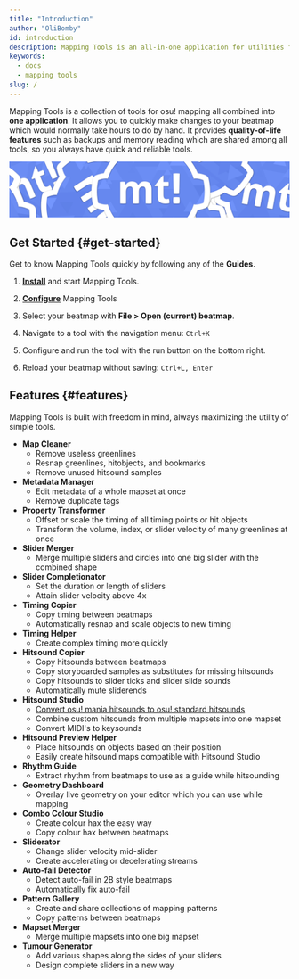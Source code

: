 ```yaml
---
title: "Introduction"
author: "OliBomby"
id: introduction
description: Mapping Tools is an all-in-one application for utilities for mapping in osu!.
keywords:
  - docs
  - mapping tools
slug: /
---
```

Mapping Tools is a collection of tools for osu! mapping all combined into **one application**.
It allows you to quickly make changes to your beatmap which would normally take hours to do by hand.
It provides **quality-of-life features** such as backups and memory reading which are shared among all tools, so you always have quick and reliable tools. 

![Mapping Tools Logo](/img/mt_banner.png)

## Get Started {#get-started}

Get to know Mapping Tools quickly by following any of the **Guides**.


1. [**Install**](02-installation.md) and start Mapping Tools.

2. [**Configure**](02-installation.md#setup) Mapping Tools

3. Select your beatmap with **File > Open (current) beatmap**.

4. Navigate to a tool with the navigation menu: `Ctrl+K`

5. Configure and run the tool with the run button on the bottom right.

6. Reload your beatmap without saving: `Ctrl+L, Enter`

## Features {#features}

Mapping Tools is built with freedom in mind, always maximizing the utility of simple tools.

- **Map Cleaner**
  - Remove useless greenlines
  - Resnap greenlines, hitobjects, and bookmarks
  - Remove unused hitsound samples
- **Metadata Manager**
  - Edit metadata of a whole mapset at once
  - Remove duplicate tags
- **Property Transformer**
  - Offset or scale the timing of all timing points or hit objects
  - Transform the volume, index, or slider velocity of many greenlines at once
- **Slider Merger**
  - Merge multiple sliders and circles into one big slider with the combined shape
- **Slider Completionator**
  - Set the duration or length of sliders
  - Attain slider velocity above 4x
- **Timing Copier**
  - Copy timing between beatmaps
  - Automatically resnap and scale objects to new timing
- **Timing Helper**
  - Create complex timing more quickly
- **Hitsound Copier**
  - Copy hitsounds between beatmaps
  - Copy storyboarded samples as substitutes for missing hitsounds
  - Copy hitsounds to slider ticks and slider slide sounds
  - Automatically mute sliderends
- **Hitsound Studio**
  - [Convert osu! mania hitsounds to osu! standard hitsounds](../04-guides/hs-studio-convert-mania-to-standard.md)
  - Combine custom hitsounds from multiple mapsets into one mapset
  - Convert MIDI's to keysounds
- **Hitsound Preview Helper**
  - Place hitsounds on objects based on their position
  - Easily create hitsound maps compatible with Hitsound Studio
- **Rhythm Guide**
  - Extract rhythm from beatmaps to use as a guide while hitsounding
- **Geometry Dashboard**
  - Overlay live geometry on your editor which you can use while mapping
- **Combo Colour Studio**
  - Create colour hax the easy way
  - Copy colour hax between beatmaps
- **Sliderator**
  - Change slider velocity mid-slider
  - Create accelerating or decelerating streams
- **Auto-fail Detector** 
  - Detect auto-fail in 2B style beatmaps
  - Automatically fix auto-fail
- **Pattern Gallery**
  - Create and share collections of mapping patterns
  - Copy patterns between beatmaps
- **Mapset Merger**
  - Merge multiple mapsets into one big mapset
- **Tumour Generator**
  - Add various shapes along the sides of your sliders
  - Design complete sliders in a new way
